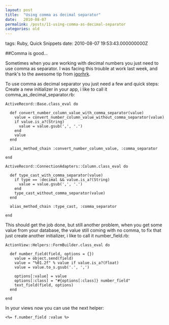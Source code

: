 ```yaml
---
layout: post
title:  "Using comma as decimal separator"
date:   2010-08-07
permalink: /posts/11-using-comma-as-decimal-separator
categories: old
---
```


tags: Ruby, Quick Snippets date: 2010-08-07 19:53:43.000000000Z

##Comma is good...

Sometimes when you are working with decimal numbers you just need to use comma as separator.
I was facing this trouble at work last week, and thank's to the awesome tip from [igorhrk](http://www.twitter.com/igorhrk).

To use comma as decimal separator you just need a few and quick steps:
Create a new initializer in your app, i like to call it comma_as_decimal_separator.rb:

    ActiveRecord::Base.class_eval do

      def convert_number_column_value_with_comma_separator(value)
        value = convert_number_column_value_without_comma_separator(value)
        if value.is_a?(String)
          value = value.gsub(',', '.')
        end
        value
      end

      alias_method_chain :convert_number_column_value, :comma_separator

    end

    ActiveRecord::ConnectionAdapters::Column.class_eval do

      def type_cast_with_comma_separator(value)
        if type == :decimal && value.is_a?(String)
          value = value.gsub(',', '.')
        end
        type_cast_without_comma_separator(value)
      end

      alias_method_chain :type_cast, :comma_separator

    end


This should get the job done, but still another problem, when you get some value from your database, the value
still coming with no comma, to fix that just create another initializer, i like to call it number_field.rb:

    ActionView::Helpers::FormBuilder.class_eval do

      def number_field(field, options = {})
        value = object.send(field)
        value = "%01.2f" % value if value.is_a?(Float)
        value = value.to_s.gsub('.', ',')

        options[:value] = value
        options[:class] = "#{options[:class]} number_field"
        text_field(field, options)
      end

    end

In your views now you can use the next helper:

    <%= f.number_field :value %>
